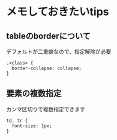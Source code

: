 # メモしておきたいtips

## tableのborderについて
デフォルトが二重線なので、指定解除が必要

```
.<class> {
  border-collapse: collapse;
}
```

## 要素の複数指定
カンマ区切りで複数指定できます
```
td. tr {
  font-size: 1px;
}
```